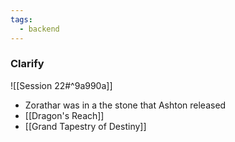 ```yaml
---
tags:
  - backend
---
```

### Clarify
![[Session 22#^9a990a]]

- Zorathar was in a the stone that Ashton released
- [[Dragon's Reach]] 
- [[Grand Tapestry of Destiny]]